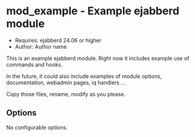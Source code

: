 mod_example - Example ejabberd module
====================================

- Requires: ejabberd 24.06 or higher
- Author: Author name

This is an example ejabberd module.
Right now it includes example use of commands and hooks.

In the future, it could also include examples of
module options, documentation, webadmin pages, iq handlers ...

Copy those files, rename, modify as you please.


Options
-------

No configurable options.
